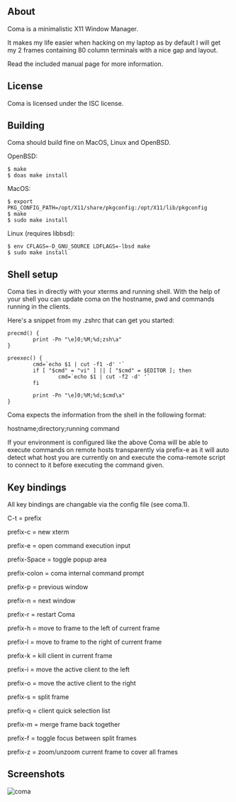 About
-----

Coma is a minimalistic X11 Window Manager.

It makes my life easier when hacking on my laptop as by default
I will get my 2 frames containing 80 column terminals with a nice
gap and layout.

Read the included manual page for more information.

License
-------
Coma is licensed under the ISC license.

Building
--------

Coma should build fine on MacOS, Linux and OpenBSD.

OpenBSD:
```
$ make
$ doas make install
```

MacOS:
```
$ export PKG_CONFIG_PATH=/opt/X11/share/pkgconfig:/opt/X11/lib/pkgconfig
$ make
$ sudo make install
```

Linux (requires libbsd):
```
$ env CFLAGS=-D_GNU_SOURCE LDFLAGS=-lbsd make
$ sudo make install
```

Shell setup
-----------

Coma ties in directly with your xterms and running shell. With the help
of your shell you can update coma on the hostname, pwd and commands
running in the clients.

Here's a snippet from my .zshrc that can get you started:

```
precmd() {
        print -Pn "\e]0;%M;%d;zsh\a"
}

preexec() {
        cmd=`echo $1 | cut -f1 -d' '`
        if [ "$cmd" = "vi" ] || [ "$cmd" = $EDITOR ]; then
                cmd=`echo $1 | cut -f2 -d' '`
        fi

        print -Pn "\e]0;%M;%d;$cmd\a"
}
```

Coma expects the information from the shell in the following format:

hostname;directory;running command

If your environment is configured like the above Coma will be able to
execute commands on remote hosts transparently via prefix-e as it will
auto detect what host you are currently on and execute the coma-remote
script to connect to it before executing the command given.

Key bindings
------------
All key bindings are changable via the config file (see coma.1).

C-t = prefix

prefix-c     = new xterm

prefix-e     = open command execution input

prefix-Space = toggle popup area

prefix-colon = coma internal command prompt

prefix-p     = previous window

prefix-n     = next window

prefix-r     = restart Coma

prefix-h     = move to frame to the left of current frame

prefix-l     = move to frame to the right of current frame

prefix-k     = kill client in current frame

prefix-i     = move the active client to the left

prefix-o     = move the active client to the right

prefix-s     = split frame

prefix-q     = client quick selection list

prefix-m     = merge frame back together

prefix-f     = toggle focus between split frames

prefix-z     = zoom/unzoom current frame to cover all frames

Screenshots
-----------

![coma](https://coma.one/wm/screenshots/coma2.png?raw=true)
